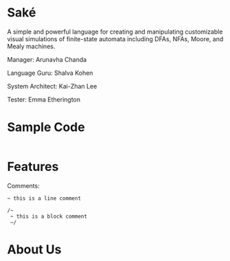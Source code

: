 # Saké

A simple and powerful language for creating and manipulating customizable visual simulations of finite-state automata including DFAs, NFAs, Moore, and Mealy machines.

Manager: Arunavha Chanda

Language Guru: Shalva Kohen

System Architect: Kai-Zhan Lee

Tester: Emma Etherington

# Sample Code

```

```

# Features

Comments:
```
~ this is a line comment 
```
```
/~ 
 ~ this is a block comment
 ~/
```


# About Us
